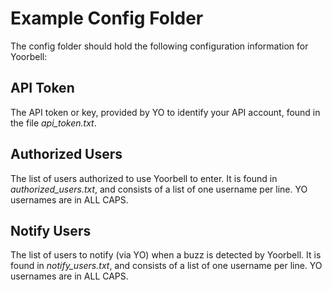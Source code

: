 # Example Config Folder

The config folder should hold the following configuration information for Yoorbell:

## API Token

The API token or key, provided by YO to identify your API account, found in the file *api_token.txt*.

## Authorized Users

The list of users authorized to use Yoorbell to enter.  It is found in *authorized_users.txt*, and consists of a list of one username per line.  YO usernames are in ALL CAPS.

## Notify Users

The list of users to notify (via YO) when a buzz is detected by Yoorbell.  It is found in *notify_users.txt*, and consists of a list of one username per line.  YO usernames are in ALL CAPS.